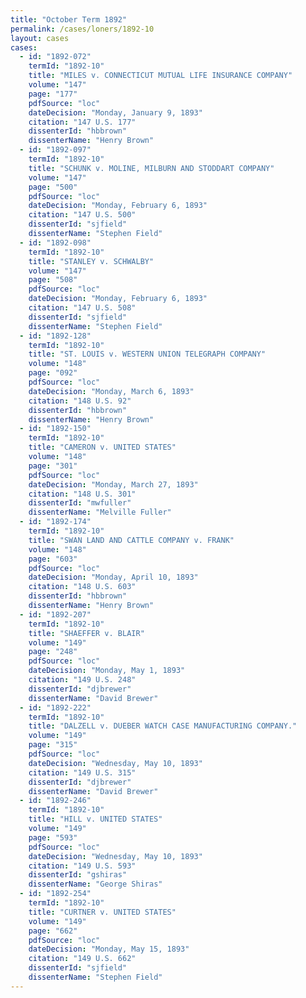 ```yaml
---
title: "October Term 1892"
permalink: /cases/loners/1892-10
layout: cases
cases:
  - id: "1892-072"
    termId: "1892-10"
    title: "MILES v. CONNECTICUT MUTUAL LIFE INSURANCE COMPANY"
    volume: "147"
    page: "177"
    pdfSource: "loc"
    dateDecision: "Monday, January 9, 1893"
    citation: "147 U.S. 177"
    dissenterId: "hbbrown"
    dissenterName: "Henry Brown"
  - id: "1892-097"
    termId: "1892-10"
    title: "SCHUNK v. MOLINE, MILBURN AND STODDART COMPANY"
    volume: "147"
    page: "500"
    pdfSource: "loc"
    dateDecision: "Monday, February 6, 1893"
    citation: "147 U.S. 500"
    dissenterId: "sjfield"
    dissenterName: "Stephen Field"
  - id: "1892-098"
    termId: "1892-10"
    title: "STANLEY v. SCHWALBY"
    volume: "147"
    page: "508"
    pdfSource: "loc"
    dateDecision: "Monday, February 6, 1893"
    citation: "147 U.S. 508"
    dissenterId: "sjfield"
    dissenterName: "Stephen Field"
  - id: "1892-128"
    termId: "1892-10"
    title: "ST. LOUIS v. WESTERN UNION TELEGRAPH COMPANY"
    volume: "148"
    page: "092"
    pdfSource: "loc"
    dateDecision: "Monday, March 6, 1893"
    citation: "148 U.S. 92"
    dissenterId: "hbbrown"
    dissenterName: "Henry Brown"
  - id: "1892-150"
    termId: "1892-10"
    title: "CAMERON v. UNITED STATES"
    volume: "148"
    page: "301"
    pdfSource: "loc"
    dateDecision: "Monday, March 27, 1893"
    citation: "148 U.S. 301"
    dissenterId: "mwfuller"
    dissenterName: "Melville Fuller"
  - id: "1892-174"
    termId: "1892-10"
    title: "SWAN LAND AND CATTLE COMPANY v. FRANK"
    volume: "148"
    page: "603"
    pdfSource: "loc"
    dateDecision: "Monday, April 10, 1893"
    citation: "148 U.S. 603"
    dissenterId: "hbbrown"
    dissenterName: "Henry Brown"
  - id: "1892-207"
    termId: "1892-10"
    title: "SHAEFFER v. BLAIR"
    volume: "149"
    page: "248"
    pdfSource: "loc"
    dateDecision: "Monday, May 1, 1893"
    citation: "149 U.S. 248"
    dissenterId: "djbrewer"
    dissenterName: "David Brewer"
  - id: "1892-222"
    termId: "1892-10"
    title: "DALZELL v. DUEBER WATCH CASE MANUFACTURING COMPANY."
    volume: "149"
    page: "315"
    pdfSource: "loc"
    dateDecision: "Wednesday, May 10, 1893"
    citation: "149 U.S. 315"
    dissenterId: "djbrewer"
    dissenterName: "David Brewer"
  - id: "1892-246"
    termId: "1892-10"
    title: "HILL v. UNITED STATES"
    volume: "149"
    page: "593"
    pdfSource: "loc"
    dateDecision: "Wednesday, May 10, 1893"
    citation: "149 U.S. 593"
    dissenterId: "gshiras"
    dissenterName: "George Shiras"
  - id: "1892-254"
    termId: "1892-10"
    title: "CURTNER v. UNITED STATES"
    volume: "149"
    page: "662"
    pdfSource: "loc"
    dateDecision: "Monday, May 15, 1893"
    citation: "149 U.S. 662"
    dissenterId: "sjfield"
    dissenterName: "Stephen Field"
---
```


